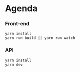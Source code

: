 # Agenda

### Front-end
```
yarn install
yarn run build || yarn run watch
```

### API
```
yarn install
yarn dev
```
